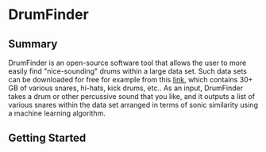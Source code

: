 # DrumFinder

## Summary
DrumFinder is an open-source software tool that allows the user to more easily find "nice-sounding" drums within a large data set. Such data sets can be downloaded for free for example from this [link](https://drive.google.com/drive/folders/0BwaBYlDuG7_vQ1hXeHRCUFJxbXc?resourcekey=0-De1WQX-dcyHhJrxPOooEwQ&usp=sharing), which contains 30+ GB of various snares, hi-hats, kick drums, etc.. As an input, DrumFinder takes a drum or other percussive sound that you like, and it outputs a list of various snares within the data set arranged in terms of sonic similarity using a machine learning algorithm.

## Getting Started

## 
